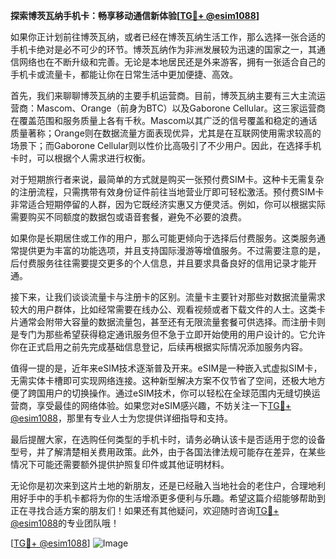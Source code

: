 **探索博茨瓦纳手机卡：畅享移动通信新体验[[TG💪+ @esim1088](https://t.me/s/esim1088)]**

如果你正计划前往博茨瓦纳，或者已经在博茨瓦纳生活工作，那么选择一张合适的手机卡绝对是必不可少的环节。博茨瓦纳作为非洲发展较为迅速的国家之一，其通信网络也在不断升级和完善。无论是本地居民还是外来游客，拥有一张适合自己的手机卡或流量卡，都能让你在日常生活中更加便捷、高效。

首先，我们来聊聊博茨瓦纳的主要手机运营商。目前，博茨瓦纳主要有三大主流运营商：Mascom、Orange（前身为BTC）以及Gaborone Cellular。这三家运营商在覆盖范围和服务质量上各有千秋。Mascom以其广泛的信号覆盖和稳定的通话质量著称；Orange则在数据流量方面表现优异，尤其是在互联网使用需求较高的场景下；而Gaborone Cellular则以性价比高吸引了不少用户。因此，在选择手机卡时，可以根据个人需求进行权衡。

对于短期旅行者来说，最简单的方式就是购买一张预付费SIM卡。这种卡无需复杂的注册流程，只需携带有效身份证件前往当地营业厅即可轻松激活。预付费SIM卡非常适合短期停留的人群，因为它既经济实惠又方便灵活。例如，你可以根据实际需要购买不同额度的数据包或语音套餐，避免不必要的浪费。

如果你是长期居住或工作的用户，那么可能更倾向于选择后付费服务。这类服务通常提供更为丰富的功能选项，并且支持国际漫游等增值服务。不过需要注意的是，后付费服务往往需要提交更多的个人信息，并且要求具备良好的信用记录才能开通。

接下来，让我们谈谈流量卡与注册卡的区别。流量卡主要针对那些对数据流量需求较大的用户群体，比如经常需要在线办公、观看视频或者下载文件的人士。这类卡片通常会附带大容量的数据流量包，甚至还有无限流量套餐可供选择。而注册卡则是专门为那些希望获得稳定通讯服务但不急于立即开始使用的用户设计的。它允许你在正式启用之前先完成基础信息登记，后续再根据实际情况添加服务内容。

值得一提的是，近年来eSIM技术逐渐普及开来。eSIM是一种嵌入式虚拟SIM卡，无需实体卡槽即可实现网络连接。这种新型解决方案不仅节省了空间，还极大地方便了跨国用户的切换操作。通过eSIM技术，你可以轻松在全球范围内无缝切换运营商，享受最佳的网络体验。如果您对eSIM感兴趣，不妨关注一下[TG💪+ @esim1088](https://t.me/s/esim1088)，那里有专业人士为您提供详细指导和支持。

最后提醒大家，在选购任何类型的手机卡时，请务必确认该卡是否适用于您的设备型号，并了解清楚相关费用政策。此外，由于各国法律法规可能存在差异，在某些情况下可能还需要额外提供护照复印件或其他证明材料。

无论你是初次来到这片土地的新朋友，还是已经融入当地社会的老住户，合理地利用好手中的手机卡都将为你的生活增添更多便利与乐趣。希望这篇介绍能够帮助到正在寻找合适方案的朋友们！如果还有其他疑问，欢迎随时咨询[TG💪+ @esim1088](https://t.me/s/esim1088)的专业团队哦！

[[TG💪+ @esim1088](https://t.me/s/esim1088)] ![Image](https://i.postimg.cc/4NQfJmqS/Snipaste-2025-05-13-00-14-12.png)